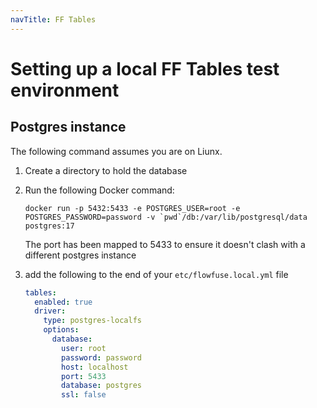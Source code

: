 ```yaml
---
navTitle: FF Tables
---
```


# Setting up a local FF Tables test environment

## Postgres instance

The following command assumes you are on Liunx.

1. Create a directory to hold the database
2. Run the following Docker command:

    ```
    docker run -p 5432:5433 -e POSTGRES_USER=root -e POSTGRES_PASSWORD=password -v `pwd`/db:/var/lib/postgresql/data postgres:17
    ```

    The port has been mapped to 5433 to ensure it doesn't clash with a different postgres instance

3. add the following to the end of your `etc/flowfuse.local.yml` file
    ```yaml
    tables:
      enabled: true
      driver:
        type: postgres-localfs
        options:
          database:
            user: root
            password: password
            host: localhost
            port: 5433
            database: postgres
            ssl: false
    ```